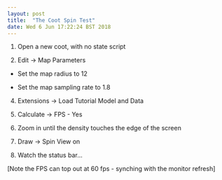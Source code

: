 ```yaml
---
layout: post
title:  "The Coot Spin Test"
date: Wed 6 Jun 17:22:24 BST 2018
---
```


1. Open a new coot, with no state script

2.  Edit -> Map Parameters

 * Set the map radius to 12 
 
 * Set the map sampling rate to 1.8

4. Extensions -> Load Tutorial Model and Data

5. Calculate -> FPS - Yes

6. Zoom in until the density touches the edge of the screen

7. Draw -> Spin View on

8. Watch the status bar...

[Note the FPS can top out at 60 fps - synching with the monitor refresh]
